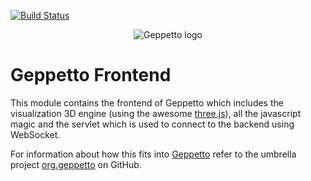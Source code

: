 [![Build Status](https://travis-ci.org/openworm/org.geppetto.frontend.png?branch=master)](https://travis-ci.org/openworm/org.geppetto.frontend)

<p align="center">
  <img src="http://www.geppetto.org/images/logo.png" alt="Geppetto logo"/>
</p>

# Geppetto Frontend

This module contains the frontend of Geppetto which includes the visualization 3D engine (using the awesome [three.js](https://github.com/mrdoob/three.js/)), all the javascript magic and the servlet which is used to connect to the backend using WebSocket.

For information about how this fits into [Geppetto](http://www.geppetto.org/) refer to the umbrella project [org.geppetto](https://github.com/openworm/org.geppetto) on GitHub.
